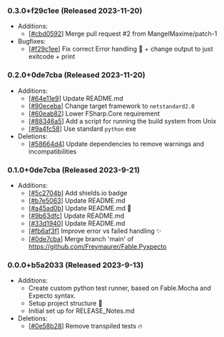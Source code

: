 ### 0.3.0+f29c1ee (Released 2023-11-20)
* Additions:
    * [[#cbd0592](https://github.com/Freymaurer/Fable.Pyxpecto/commit/cbd0592365b4cfdd3a64121313f941625e82e5f6)] Merge pull request #2 from MangelMaxime/patch-1
* Bugfixes:
    * [[#f29c1ee](https://github.com/Freymaurer/Fable.Pyxpecto/commit/f29c1eed7a3c9081f5146d8f36bb042e1ffe7668)] Fix correct Error handling :bug: + change output to just exitcode + print

### 0.2.0+0de7cba (Released 2023-11-20)
* Additions:
    * [[#64e11e9](https://github.com/Freymaurer/Fable.Pyxpecto/commit/64e11e9f7c669cfaef8556f0f87ea0572b2cb9c6)] Update README.md
    * [[#90eceba](https://github.com/Freymaurer/Fable.Pyxpecto/commit/90eceba89a486373dc4fe07516af772d0ea97de6)] Change target framework to `netstandard2.0`
    * [[#60eab82](https://github.com/Freymaurer/Fable.Pyxpecto/commit/60eab82b154d3f902d2751f187a2d6fcbd1d6a0a)] Lower FSharp.Core requirement
    * [[#88346a5](https://github.com/Freymaurer/Fable.Pyxpecto/commit/88346a5dcb709fb02bdf691a85fcd14c043f176d)] Add a script for running the build system from Unix
    * [[#9a4fc58](https://github.com/Freymaurer/Fable.Pyxpecto/commit/9a4fc58ff34eb758df65a7b641f1a3ea3b072bb4)] Use standard `python` exe
* Deletions:
    * [[#58664d4](https://github.com/Freymaurer/Fable.Pyxpecto/commit/58664d454125ef4870af070fe042ac2807d656f0)] Update dependencies to remove warnings and incompatibilities

### 0.1.0+0de7cba (Released 2023-9-21)
* Additions:
    * [[#5c2704b](https://github.com/Freymaurer/Fable.Pyxpecto/commit/5c2704b5f98f796c8f16205a7e5209d08aa4a65e)] Add shields.io badge
    * [[#b7e5063](https://github.com/Freymaurer/Fable.Pyxpecto/commit/b7e5063ea6fc8a5cc01e8d6cb4d3712dd8cc944b)] Update README.md
    * [[#a45ad0b](https://github.com/Freymaurer/Fable.Pyxpecto/commit/a45ad0bbf827817bccb5cd258669a827cd49fef2)] Update README.md 📖
    * [[#9b63dfc](https://github.com/Freymaurer/Fable.Pyxpecto/commit/9b63dfca1a00f0db11910efce7b729d1397f87f5)] Update README.md
    * [[#33d1940](https://github.com/Freymaurer/Fable.Pyxpecto/commit/33d1940a8321e8d855b59cdee18ec910422cb396)] Update README.md
    * [[#fb6af3f](https://github.com/Freymaurer/Fable.Pyxpecto/commit/fb6af3f425c8808a16bc6929557b41076070d713)] Improve error vs failed handling :sparkles:
    * [[#0de7cba](https://github.com/Freymaurer/Fable.Pyxpecto/commit/0de7cbaf9588bf103c36b7a6059fe06dc5a9e470)] Merge branch 'main' of https://github.com/Freymaurer/Fable.Pyxpecto

### 0.0.0+b5a2033 (Released 2023-9-13)
* Additions:
    * Create custom python test runner, based on Fable.Mocha and Expecto syntax.
    * Setup project structure :tada:
    * Initial set up for RELEASE_Notes.md
* Deletions:
    * [[#0e58b28](https://github.com/Freymaurer/Fable.Pyxpecto/commit/0e58b28aba5a26ca0c273b81379794b212a92e38)] Remove transpiled tests :fire:

